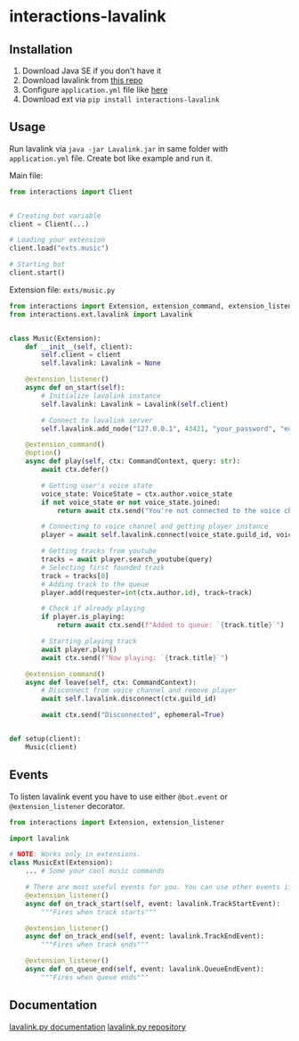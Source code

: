 # interactions-lavalink

## Installation

1. Download Java SE if you don't have it
2. Download lavalink from [this repo](https://github.com/freyacodes/Lavalink)
3. Configure `application.yml` file like [here](https://github.com/freyacodes/Lavalink/blob/master/LavalinkServer/application.yml.example)
4. Download ext via `pip install interactions-lavalink`

## Usage

Run lavalink via `java -jar Lavalink.jar` in same folder with `application.yml` file.
Create bot like example and run it.

Main file:
```python
from interactions import Client


# Creating bot variable
client = Client(...)

# Loading your extension
client.load("exts.music")

# Starting bot
client.start()
```

Extension file: `exts/music.py`
```python
from interactions import Extension, extension_command, extension_listener, option, CommandContext, VoiceState
from interactions.ext.lavalink import Lavalink


class Music(Extension):
    def __init__(self, client):
        self.client = client
        self.lavalink: Lavalink = None

    @extension_listener()
    async def on_start(self):
        # Initialize lavalink instance
        self.lavalink: Lavalink = Lavalink(self.client)

        # Connect to lavalink server
        self.lavalink.add_node("127.0.0.1", 43421, "your_password", "eu")

    @extension_command()
    @option()
    async def play(self, ctx: CommandContext, query: str):
        await ctx.defer()

        # Getting user's voice state
        voice_state: VoiceState = ctx.author.voice_state
        if not voice_state or not voice_state.joined:
            return await ctx.send("You're not connected to the voice channel!")

        # Connecting to voice channel and getting player instance
        player = await self.lavalink.connect(voice_state.guild_id, voice_state.channel_id)

        # Getting tracks from youtube
        tracks = await player.search_youtube(query)
        # Selecting first founded track
        track = tracks[0]
        # Adding track to the queue
        player.add(requester=int(ctx.author.id), track=track)

        # Check if already playing
        if player.is_playing:
            return await ctx.send(f"Added to queue: `{track.title}`")

        # Starting playing track
        await player.play()
        await ctx.send(f"Now playing: `{track.title}`")

    @extension_command()
    async def leave(self, ctx: CommandContext):
        # Disconnect from voice channel and remove player
        await self.lavalink.disconnect(ctx.guild_id)

        await ctx.send("Disconnected", ephemeral=True)


def setup(client):
    Music(client)

```

## Events
To listen lavalink event you have to use either `@bot.event` or `@extension_listener` decorator.

```python
from interactions import Extension, extension_listener

import lavalink

# NOTE: Works only in extensions.
class MusicExt(Extension):
    ... # Some your cool music commands

    # There are most useful events for you. You can use other events if you want it.
    @extension_listener()
    async def on_track_start(self, event: lavalink.TrackStartEvent):
        """Fires when track starts"""

    @extension_listener()
    async def on_track_end(self, event: lavalink.TrackEndEvent):
        """Fires when track ends"""

    @extension_listener()
    async def on_queue_end(self, event: lavalink.QueueEndEvent):
        """Fires when queue ends"""

```

## Documentation

[lavalink.py documentation](https://lavalink.readthedocs.io/en/master/)
[lavalink.py repository](https://github.com/Devoxin/Lavalink.py)
